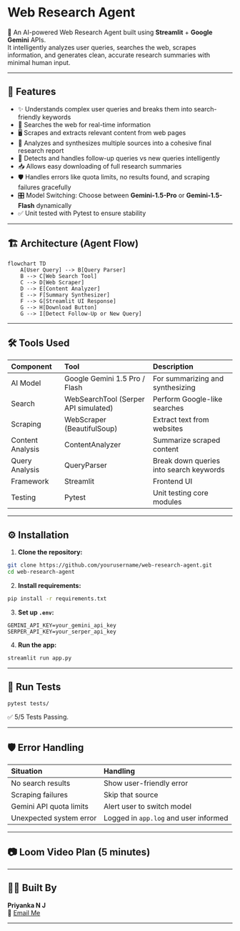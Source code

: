 # Web Research Agent

🤖 An AI-powered Web Research Agent built using **Streamlit** + **Google Gemini** APIs.  
It intelligently analyzes user queries, searches the web, scrapes information, and generates clean, accurate research summaries with minimal human input.

---

## 📌 Features

- ✨ Understands complex user queries and breaks them into search-friendly keywords
- 🔎 Searches the web for real-time information
- 🖥️ Scrapes and extracts relevant content from web pages
- 🧠 Analyzes and synthesizes multiple sources into a cohesive final research report
- 🔁 Detects and handles follow-up queries vs new queries intelligently
- 📥 Allows easy downloading of full research summaries
- 🛡️ Handles errors like quota limits, no results found, and scraping failures gracefully
- 🎛️ Model Switching: Choose between **Gemini-1.5-Pro** or **Gemini-1.5-Flash** dynamically
- ✅ Unit tested with Pytest to ensure stability

---

## 🏗️ Architecture (Agent Flow)

```mermaid
flowchart TD
    A[User Query] --> B[Query Parser]
    B --> C[Web Search Tool]
    C --> D[Web Scraper]
    D --> E[Content Analyzer]
    E --> F[Summary Synthesizer]
    F --> G[Streamlit UI Response]
    G --> H[Download Button]
    G --> I[Detect Follow-Up or New Query]
```

---

## 🛠️ Tools Used

| Component | Tool | Description |
|:----------|:-----|:------------|
| AI Model | Google Gemini 1.5 Pro / Flash | For summarizing and synthesizing |
| Search | WebSearchTool (Serper API simulated) | Perform Google-like searches |
| Scraping | WebScraper (BeautifulSoup) | Extract text from websites |
| Content Analysis | ContentAnalyzer | Summarize scraped content |
| Query Analysis | QueryParser | Break down queries into search keywords |
| Framework | Streamlit | Frontend UI |
| Testing | Pytest | Unit testing core modules |

---

## ⚙️ Installation

1. **Clone the repository:**

```bash
git clone https://github.com/yourusername/web-research-agent.git
cd web-research-agent
```

2. **Install requirements:**

```bash
pip install -r requirements.txt
```

3. **Set up `.env`:**

```plaintext
GEMINI_API_KEY=your_gemini_api_key
SERPER_API_KEY=your_serper_api_key
```

4. **Run the app:**

```bash
streamlit run app.py
```

---

## 🧪 Run Tests

```bash
pytest tests/
```

✅ 5/5 Tests Passing.

---

## 🛡️ Error Handling

| Situation | Handling |
|:----------|:---------|
| No search results | Show user-friendly error |
| Scraping failures | Skip that source |
| Gemini API quota limits | Alert user to switch model |
| Unexpected system error | Logged in `app.log` and user informed |

---

## 📷 Loom Video Plan (5 minutes)



---

## 👨‍💻 Built By

**Priyanka N J**  
🔗 [Email Me](mailto:priyanwork2@gmail.com)

---

